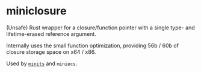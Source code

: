 # miniclosure

(Unsafe) Rust wrapper for a closure/function pointer with a single type- and lifetime-erased reference argument.

Internally uses the small function optimization, providing 56b / 60b of closure storage space on x64 / x86.

Used by [`minits`](https://github.com/alex05447/minits) and `miniecs`.